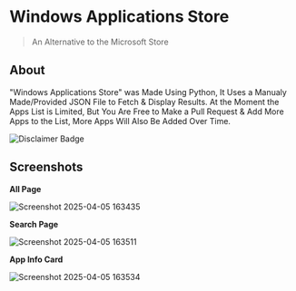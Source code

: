 # Windows Applications Store
> An Alternative to the Microsoft Store

## About

"Windows Applications Store" was Made Using Python, It Uses a Manualy Made/Provided JSON File to Fetch & Display Results. At the Moment the Apps List is Limited, But You Are Free to Make a Pull Request & Add More Apps to the List, More Apps Will Also Be Added Over Time. 

<img src="https://img.shields.io/badge/Disclaimer-No_Files_are_Actually_Hosted_by_Me,_At_the_Moment_this_Store_Is_Simply_a_Database_to_Display_Apps_And_A_Few_Sources_To_Download_them_From,_Hopefully_Sometime_In_The_Future_I_Will_Be_Able_to_Host_the_Files_to_Download.-ff0000" alt="Disclaimer Badge">

## Screenshots

<b> All Page </b>

![Screenshot 2025-04-05 163435](https://github.com/user-attachments/assets/397e9b11-8066-48a4-8d48-3b2c34fa7a88)

<b> Search Page </b>

![Screenshot 2025-04-05 163511](https://github.com/user-attachments/assets/bc9acf6d-dd52-413a-8f56-51d430b7994b)

<b> App Info Card </b>

![Screenshot 2025-04-05 163534](https://github.com/user-attachments/assets/f10b5e4b-2b11-4d02-9226-611d154a6e5f)
